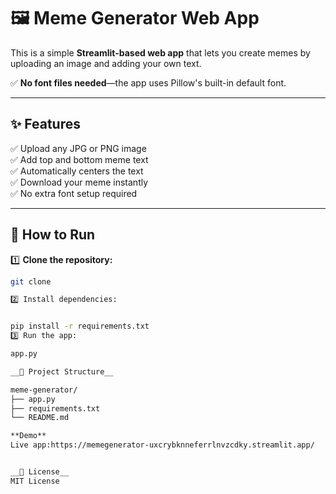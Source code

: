 # 🖼️ Meme Generator Web App

This is a simple **Streamlit-based web app** that lets you create memes by uploading an image and adding your own text.

✅ **No font files needed**—the app uses Pillow's built-in default font.

---

## ✨ Features

✅ Upload any JPG or PNG image  
✅ Add top and bottom meme text  
✅ Automatically centers the text  
✅ Download your meme instantly  
✅ No extra font setup required  

---

## 🚀 How to Run

1️⃣ **Clone the repository:**

```bash
git clone

2️⃣ Install dependencies:


pip install -r requirements.txt
3️⃣ Run the app:

app.py

__📂 Project Structure__

meme-generator/
├── app.py
├── requirements.txt
└── README.md

**Demo**
Live app:https://memegenerator-uxcrybknneferrlnvzcdky.streamlit.app/


__📃 License__
MIT License
